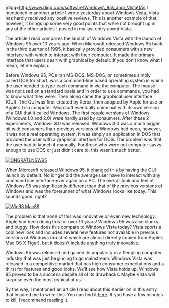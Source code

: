\[digg=http://www.digg.com/software/Windows\_95\_and\_Vista\]As I mentioned in another article I wrote yesterday about Windows Vista, Vista has hardly received any positive reviews. This is another example of that, however, it brings up some very good points that were not brought up in any of the other articles I posted in my last entry about Vista.

The article I read compares the launch of Windows Vista with the launch of Windows 95 over 10 years ago. When Microsoft released Windows 95 back in the third quarter of 1995, it basically provided consumers with a new interface with which to interact with their computer. It made the primary interface that users dealt with graphical by default. If you don’t know what I mean, let me explain.

Before Windows 95, PCs ran MS-DOS. MS-DOS, or sometimes simply called DOS for short, was a command-line based operating system in which the user needed to type each command in via the computer. The mouse was not used on a standard basis and in order to use commands, you had to know what they were. Then along came the graphical user interface (GUI). The GUI was first created by Xerox, then adopted by Apple for use on Apple’s Lisa computer. Microsoft eventually came out with its own version of a GUI that it called Windows. The first couple versions of Windows (Windows 1.0 and 2.0) were hardly used by consumers. After these 2 experiments, Windows 3.0 was released. Windows 3.0 was a much bigger hit with consumers than previous versions of Windows had been, however, it was not a real operating system. It was simply an application in DOS that provided the user with a graphical interface for DOS. The problem was that the user had to launch it manually. For those who were not computer savvy enough to use DOS or just didn’t care to, this wasn’t much better.

[![ONGRATLNSW95](https://i0.wp.com/alexseifert.wordpress.com/wp-content/uploads/2007/02/whymac.png)](https://i0.wp.com/alexseifert.wordpress.com/wp-content/uploads/2007/02/whymac.png "ONGRATLNSW95")

When Microsoft released Windows 95, it changed this by having the GUI launch by default. No longer did the average user have to interact with any command line interface ever again on a PC. The overall look and feel of Windows 95 was significantly different than that of the previous versions of Windows and was the forerunner of what Windows looks like today. This sounds good, right?

[![Win98 Mac89](https://i0.wp.com/alexseifert.wordpress.com/wp-content/uploads/2007/02/win98mac89.png)](https://i0.wp.com/alexseifert.wordpress.com/wp-content/uploads/2007/02/win98mac89.png "Win98 Mac89")

The problem is that none of this was innovative or even new technology. Apple had been doing this for over 10 years! Windows 95 was also clunky and buggy. How does this compare to Windows Vista today? Vista sports a cool new look and includes several new features not available in previous versions of Windows (most of which are almost directly copied from Apple’s Mac OS X Tiger), but it doesn’t include anything truly innovative.

Windows 95 was released and gained its popularity in a fledgling computer industry that was just beginning to go mainstream. Windows Vista was released in a competitive market that has high consumer expectations and a thirst for features and good looks. We’ll see how Vista holds up. Windows 95 proved to be a success despite all of its drawbacks. Maybe Vista will surprise even the most cynical of us.

By the way, I mentioned an article I read about this earlier on in this entry that inspired me to write this. You can find it [here](http://www.roughlydrafted.com/RD/RDM.Tech.Q1.07/EFDF04D6-8FE9-49E2-878C-B15FA27F1CCA.html). If you have a few minutes to kill, I recommend reading it.